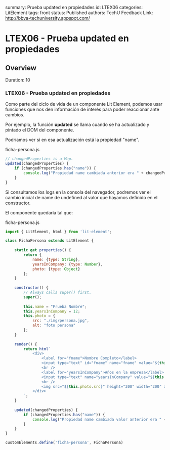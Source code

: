 summary: Prueba updated en propiedades
id: LTEX06
categories: LitElement
tags: front
status: Published 
authors: TechU
Feedback Link: http://bbva-techuniversity.appspot.com/

# LTEX06 - Prueba updated en propiedades
<!-- ------------------------ -->
## Overview 
Duration: 10

### LTEX06 - Prueba updated en propiedades

Como parte del ciclo de vida de un componente Lit Element, podemos 
	usar funciones que nos den información de interés 
	para poder reaccionar ante cambios.


Por ejemplo, la función **updated** se 
	llama cuando se ha actualizado y pintado el DOM del componente.

Podríamos ver si en esa actualización está la propiedad "name".

ficha-persona.js

```javascript
// changedProperties is a Map.
updated(changedProperties) {	   
	if (changedProperties.has("name")) {
		console.log("Propiedad name cambiada anterior era " + changedProperties.get("name") + " nuevo es " + this.name);
	}	
}
```

Si consultamos los logs en la consola del navegador, podremos ver el 
cambio inicial de name de undefined al valor que hayamos 
definido en el constructor.

El componente quedaría tal que:

ficha-persona.js

```javascript
import { LitElement, html } from 'lit-element';

class FichaPersona extends LitElement {
	
	static get properties() {		
		return {			
			name: {type: String},			
			yearsInCompany: {type: Number},			
			photo: {type: Object}			
		};
	}			  	
	
	constructor() {
		// Always calls super() first.
		super();
		
		this.name = "Prueba Nombre";		
		this.yearsInCompany = 12;
		this.photo = {
			src: "./img/persona.jpg",
			alt: "foto persona"			
		};			
	}
			
	render() {
		return html`
			<div>
				<label for="fname">Nombre Completo</label>
				<input type="text" id="fname" name="fname" value="${this.name}"></input>
				<br />						
				<label for="yearsInCompany">Años en la empresa</label>
				<input type="text" name="yearsInCompany" value="${this.yearsInCompany}"></input>
				<br />			
				<img src="${this.photo.src}" height="200" width="200" alt="${this.photo.alt}">
			</div>
		`;
	}
		
	updated(changedProperties) {	   
		if (changedProperties.has("name")) {
			console.log("Propiedad name cambiada valor anterior era " + changedProperties.get("name") + " nuevo es " + this.name);
		}	
	}
}

customElements.define('ficha-persona', FichaPersona)
```
